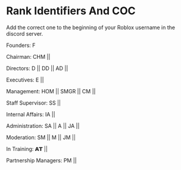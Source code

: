 # Rank Identifiers And COC

Add the correct one to the beginning of your Roblox username in the discord server.

Founders: F

Chairman: CHM ||

Directors: D || DD || AD ||

Executives: E ||

Management: HOM || SMGR || CM || 

Staff Supervisor: SS ||

Internal Affairs: IA ||

Administration: SA || A || JA ||

Moderation: SM || M || JM ||

In Training: 𝗔𝗧 ||

Partnership Managers: PM ||
